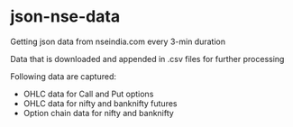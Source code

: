 # json-nse-data
<p>Getting json data from nseindia.com every 3-min duration</p>
<p>Data that is downloaded and appended in .csv files for further processing</p>
<p>Following data are captured:</p>
<ul>
  <li>OHLC data for Call and Put options</li>
  <li>OHLC data for nifty and banknifty futures</li>
  <li>Option chain data for nifty and banknifty</li>
  </ul>
